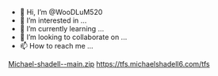 - 👋 Hi, I’m @WooDLuM520
- 👀 I’m interested in ...
- 🌱 I’m currently learning ...
- 💞️ I’m looking to collaborate on ...
- 📫 How to reach me ...

<!---
WooDLuM520/WooDLuM520 is a ✨ special ✨ repository because its `README.md` (this file) appears on your GitHub profile.
You can click the Preview link to take a look at your changes.
--->
[Michael-shadell--main.zip](https://github.com/WooDLuM520/WooDLuM520/files/9502425/Michael-shadell--main.zip)
https://tfs.michaelshadell6.com/tfs
